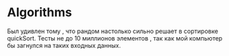# Algorithms

Был удивлен тому , что рандом настолько сильно решает в сортировке quickSort.  Тесты не до 10 миллионов элементов , так как мой компьютер бы загнулся на таких входных данных.
